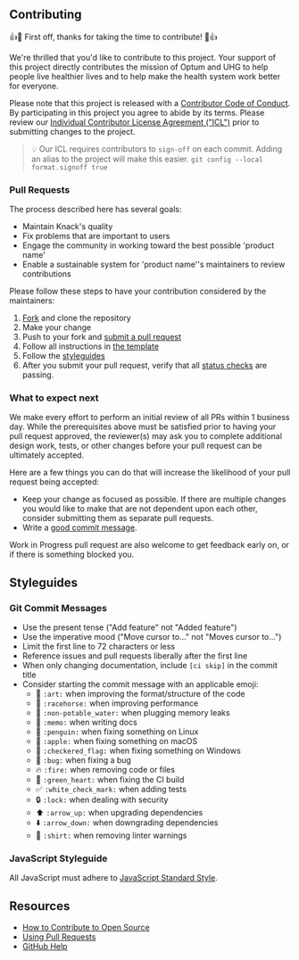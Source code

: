 ## Contributing

[fork]: /fork
[pr]: /compare

:+1::tada: First off, thanks for taking the time to contribute! :tada::+1: 

We're thrilled that you'd like to contribute to this project. Your support of this project directly contributes the mission of Optum and UHG to help people live healthier lives and to help make the health system work better for everyone.

Please note that this project is released with a [Contributor Code of Conduct](CODE_OF_CONDUCT.md). By participating in this project you agree to abide by its terms.  Please review our [Individual Contributor License Agreement ("ICL")](/docs/INDIVIDUAL_CONTRIBUTOR_LICENSE.md) prior to submitting changes to the project.

> :bulb:  Our ICL requires contributors to `sign-off` on each commit.  Adding an alias to the project will make this easier. ```git config --local format.signoff true``` 

### Pull Requests

The process described here has several goals:

- Maintain Knack's quality
- Fix problems that are important to users
- Engage the community in working toward the best possible 'product name'
- Enable a sustainable system for 'product name''s maintainers to review contributions

Please follow these steps to have your contribution considered by the maintainers:

1. [Fork][fork] and clone the repository
1. Make your change
1. Push to your fork and [submit a pull request](https://help.github.com/en/articles/creating-a-pull-request)
1. Follow all instructions in [the template](PULL_REQUEST_TEMPLATE.md)
1. Follow the [styleguides](#styleguides)
1. After you submit your pull request, verify that all [status checks](https://help.github.com/articles/about-status-checks/) are passing.

### What to expect next

We make every effort to perform an initial review of all PRs within 1 business day.  While the prerequisites above must be satisfied prior to having your pull request approved, the reviewer(s) may ask you to complete additional design work, tests, or other changes before your pull request can be ultimately accepted.  

Here are a few things you can do that will increase the likelihood of your pull request being accepted:

- Keep your change as focused as possible. If there are multiple changes you would like to make that are not dependent upon each other, consider submitting them as separate pull requests.
- Write a [good commit message](#git-commit-messages).

Work in Progress pull request are also welcome to get feedback early on, or if there is something blocked you.

## Styleguides

### Git Commit Messages

* Use the present tense ("Add feature" not "Added feature")
* Use the imperative mood ("Move cursor to..." not "Moves cursor to...")
* Limit the first line to 72 characters or less
* Reference issues and pull requests liberally after the first line
* When only changing documentation, include `[ci skip]` in the commit title
* Consider starting the commit message with an applicable emoji:
    * :art: `:art:` when improving the format/structure of the code
    * :racehorse: `:racehorse:` when improving performance
    * :non-potable_water: `:non-potable_water:` when plugging memory leaks
    * :memo: `:memo:` when writing docs
    * :penguin: `:penguin:` when fixing something on Linux
    * :apple: `:apple:` when fixing something on macOS
    * :checkered_flag: `:checkered_flag:` when fixing something on Windows
    * :bug: `:bug:` when fixing a bug
    * :fire: `:fire:` when removing code or files
    * :green_heart: `:green_heart:` when fixing the CI build
    * :white_check_mark: `:white_check_mark:` when adding tests
    * :lock: `:lock:` when dealing with security
    * :arrow_up: `:arrow_up:` when upgrading dependencies
    * :arrow_down: `:arrow_down:` when downgrading dependencies
    * :shirt: `:shirt:` when removing linter warnings

### JavaScript Styleguide

All JavaScript must adhere to [JavaScript Standard Style](https://standardjs.com/).

## Resources

- [How to Contribute to Open Source](https://opensource.guide/how-to-contribute/)
- [Using Pull Requests](https://help.github.com/articles/about-pull-requests/)
- [GitHub Help](https://help.github.com)
